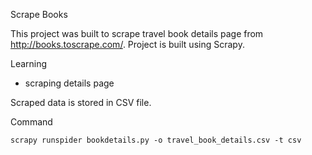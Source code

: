 Scrape Books

This project was built to scrape travel book details page from http://books.toscrape.com/.
Project is built using Scrapy.

Learning
- scraping details page


Scraped data is stored in CSV file.

Command

```
scrapy runspider bookdetails.py -o travel_book_details.csv -t csv
```
